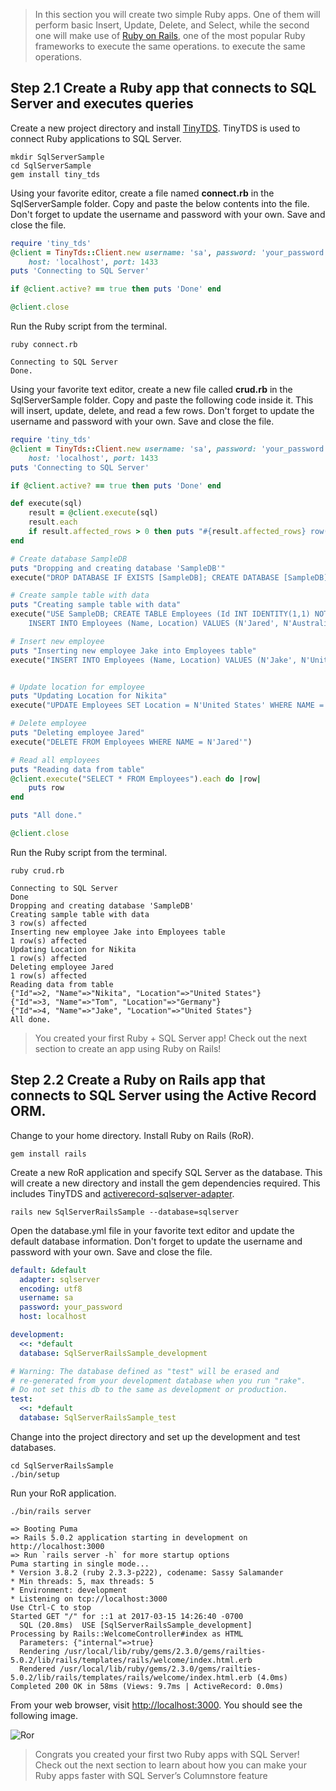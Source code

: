 
> In this section you will create two simple Ruby apps. One of them will perform basic Insert, Update, Delete, and Select, while the second one will make use of [Ruby on Rails](http://rubyonrails.org/), one of the most popular Ruby frameworks to execute the same operations. to execute the same operations.

## Step 2.1 Create a Ruby app that connects to SQL Server and executes queries

Create a new project directory and install [TinyTDS](https://github.com/rails-sqlserver/tiny_tds). TinyTDS is used to connect Ruby applications to SQL Server.

```terminal
mkdir SqlServerSample
cd SqlServerSample
gem install tiny_tds
```
Using your favorite editor, create a file named **connect.rb** in the SqlServerSample folder. Copy and paste the below contents into the file. Don't forget to update the username and password with your own. Save and close the file.

```ruby
require 'tiny_tds'
@client = TinyTds::Client.new username: 'sa', password: 'your_password',
    host: 'localhost', port: 1433
puts 'Connecting to SQL Server'

if @client.active? == true then puts 'Done' end

@client.close
```

Run the Ruby script from the terminal.
```terminal
ruby connect.rb
```
```results
Connecting to SQL Server
Done.
```
Using your favorite text editor, create a new file called **crud.rb** in the SqlServerSample folder. Copy and paste the following code inside it. This will insert, update, delete, and read a few rows. Don't forget to update the username and password with your own. Save and close the file.
```ruby
require 'tiny_tds'
@client = TinyTds::Client.new username: 'sa', password: 'your_password',
    host: 'localhost', port: 1433
puts 'Connecting to SQL Server'

if @client.active? == true then puts 'Done' end

def execute(sql)
    result = @client.execute(sql)
    result.each
    if result.affected_rows > 0 then puts "#{result.affected_rows} row(s) affected" end
end

# Create database SampleDB
puts "Dropping and creating database 'SampleDB'"
execute("DROP DATABASE IF EXISTS [SampleDB]; CREATE DATABASE [SampleDB];")

# Create sample table with data
puts "Creating sample table with data"
execute("USE SampleDB; CREATE TABLE Employees (Id INT IDENTITY(1,1) NOT NULL PRIMARY KEY, Name NVARCHAR(50), Location NVARCHAR(50))
    INSERT INTO Employees (Name, Location) VALUES (N'Jared', N'Australia'),	(N'Nikita', N'India'), (N'Tom', N'Germany')")

# Insert new employee
puts "Inserting new employee Jake into Employees table"
execute("INSERT INTO Employees (Name, Location) VALUES (N'Jake', N'United States')")


# Update location for employee
puts "Updating Location for Nikita"
execute("UPDATE Employees SET Location = N'United States' WHERE NAME = N'Nikita'")

# Delete employee
puts "Deleting employee Jared"
execute("DELETE FROM Employees WHERE NAME = N'Jared'")

# Read all employees
puts "Reading data from table"
@client.execute("SELECT * FROM Employees").each do |row|
    puts row
end

puts "All done."

@client.close
```

Run the Ruby script from the terminal.
```terminal
ruby crud.rb
````
```results
Connecting to SQL Server
Done
Dropping and creating database 'SampleDB'
Creating sample table with data
3 row(s) affected
Inserting new employee Jake into Employees table
1 row(s) affected
Updating Location for Nikita
1 row(s) affected
Deleting employee Jared
1 row(s) affected
Reading data from table
{"Id"=>2, "Name"=>"Nikita", "Location"=>"United States"}
{"Id"=>3, "Name"=>"Tom", "Location"=>"Germany"}
{"Id"=>4, "Name"=>"Jake", "Location"=>"United States"}
All done.
```
> You created your first Ruby + SQL Server app! Check out the next section to create an app using Ruby on Rails!

## Step 2.2 Create a Ruby on Rails app that connects to SQL Server using the Active Record ORM.

Change to your home directory. Install Ruby on Rails (RoR).
```terminal
gem install rails
```
Create a new RoR application and specify SQL Server as the database. This will create a new directory and install the gem dependencies required. This includes TinyTDS and [activerecord-sqlserver-adapter](https://github.com/rails-sqlserver/activerecord-sqlserver-adapter).

```terminal
rails new SqlServerRailsSample --database=sqlserver
```
Open the database.yml file in your favorite text editor and update the default database information. Don't forget to update the username and password with your own. Save and close the file.
```yaml
default: &default
  adapter: sqlserver
  encoding: utf8
  username: sa
  password: your_password
  host: localhost

development:
  <<: *default
  database: SqlServerRailsSample_development

# Warning: The database defined as "test" will be erased and
# re-generated from your development database when you run "rake".
# Do not set this db to the same as development or production.
test:
  <<: *default
  database: SqlServerRailsSample_test
```
Change into the project directory and set up the development and test databases.

```terminal
cd SqlServerRailsSample
./bin/setup
```

Run your RoR application.
```terminal
./bin/rails server
```

```results
=> Booting Puma
=> Rails 5.0.2 application starting in development on http://localhost:3000
=> Run `rails server -h` for more startup options
Puma starting in single mode...
* Version 3.8.2 (ruby 2.3.3-p222), codename: Sassy Salamander
* Min threads: 5, max threads: 5
* Environment: development
* Listening on tcp://localhost:3000
Use Ctrl-C to stop
Started GET "/" for ::1 at 2017-03-15 14:26:40 -0700
  SQL (20.8ms)  USE [SqlServerRailsSample_development]
Processing by Rails::WelcomeController#index as HTML
  Parameters: {"internal"=>true}
  Rendering /usr/local/lib/ruby/gems/2.3.0/gems/railties-5.0.2/lib/rails/templates/rails/welcome/index.html.erb
  Rendered /usr/local/lib/ruby/gems/2.3.0/gems/railties-5.0.2/lib/rails/templates/rails/welcome/index.html.erb (4.0ms)
Completed 200 OK in 58ms (Views: 9.7ms | ActiveRecord: 0.0ms)
```
From your web browser, visit [http://localhost:3000](http://localhost:3000). You should see the following image.

![Ror](https://sqlchoice.blob.core.windows.net/sqlchoice/static/images/rails.png "RoR")

> Congrats you created your first two Ruby apps with SQL Server! Check out the next section to learn about how you can make your Ruby apps faster with SQL Server’s Columnstore feature


